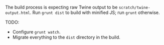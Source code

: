 The build process is expecting raw Twine output to be `scratch/twine-output.html`.
Run `grunt dist` to build with minified JS; run `grunt` otherwise.

TODO:
- Configure `grunt watch`.
- Migrate everything to the `dist` directory in the build.
